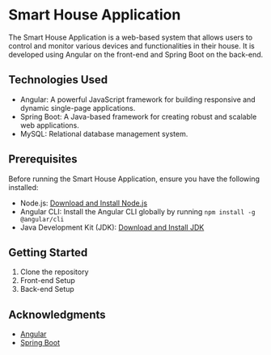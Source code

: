 # Smart House Application

The Smart House Application is a web-based system that allows users to control and monitor various devices and functionalities in their house. It is developed using Angular on the front-end and Spring Boot on the back-end.

## Technologies Used

- Angular: A powerful JavaScript framework for building responsive and dynamic single-page applications.
- Spring Boot: A Java-based framework for creating robust and scalable web applications.
- MySQL: Relational database management system.

## Prerequisites

Before running the Smart House Application, ensure you have the following installed:

- Node.js: [Download and Install Node.js](https://nodejs.org)
- Angular CLI: Install the Angular CLI globally by running `npm install -g @angular/cli`
- Java Development Kit (JDK): [Download and Install JDK](https://www.oracle.com/java/technologies/javase-jdk11-downloads.html)

## Getting Started

1. Clone the repository
2.  Front-end Setup
3.  Back-end Setup
   
## Acknowledgments
- [Angular](https://angular.io/)
- [Spring Boot](https://spring.io/projects/spring-boot)
